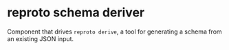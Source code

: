 # reproto schema deriver

Component that drives `reproto derive`, a tool for generating a schema from an existing JSON input.
